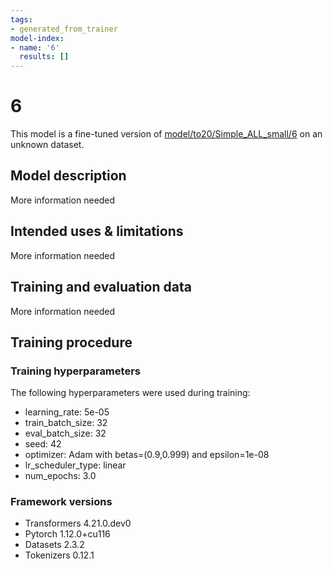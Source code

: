 ```yaml
---
tags:
- generated_from_trainer
model-index:
- name: '6'
  results: []
---
```


<!-- This model card has been generated automatically according to the information the Trainer had access to. You
should probably proofread and complete it, then remove this comment. -->

# 6

This model is a fine-tuned version of [model/to20/Simple_ALL_small/6](https://huggingface.co/model/to20/Simple_ALL_small/6) on an unknown dataset.

## Model description

More information needed

## Intended uses & limitations

More information needed

## Training and evaluation data

More information needed

## Training procedure

### Training hyperparameters

The following hyperparameters were used during training:
- learning_rate: 5e-05
- train_batch_size: 32
- eval_batch_size: 32
- seed: 42
- optimizer: Adam with betas=(0.9,0.999) and epsilon=1e-08
- lr_scheduler_type: linear
- num_epochs: 3.0

### Framework versions

- Transformers 4.21.0.dev0
- Pytorch 1.12.0+cu116
- Datasets 2.3.2
- Tokenizers 0.12.1
